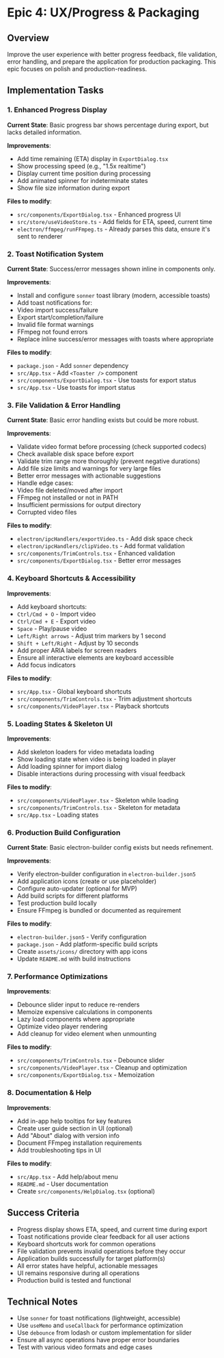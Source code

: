 # Epic 4: UX/Progress & Packaging

## Overview

Improve the user experience with better progress feedback, file validation, error handling, and prepare the application for production packaging. This epic focuses on polish and production-readiness.

## Implementation Tasks

### 1. Enhanced Progress Display

**Current State**: Basic progress bar shows percentage during export, but lacks detailed information.

**Improvements**:

- Add time remaining (ETA) display in `ExportDialog.tsx`
- Show processing speed (e.g., "1.5x realtime")
- Display current time position during processing
- Add animated spinner for indeterminate states
- Show file size information during export

**Files to modify**:

- `src/components/ExportDialog.tsx` - Enhanced progress UI
- `src/store/useVideoStore.ts` - Add fields for ETA, speed, current time
- `electron/ffmpeg/runFFmpeg.ts` - Already parses this data, ensure it's sent to renderer

### 2. Toast Notification System

**Current State**: Success/error messages shown inline in components only.

**Improvements**:

- Install and configure `sonner` toast library (modern, accessible toasts)
- Add toast notifications for:
- Video import success/failure
- Export start/completion/failure
- Invalid file format warnings
- FFmpeg not found errors
- Replace inline success/error messages with toasts where appropriate

**Files to modify**:

- `package.json` - Add `sonner` dependency
- `src/App.tsx` - Add `<Toaster />` component
- `src/components/ExportDialog.tsx` - Use toasts for export status
- `src/App.tsx` - Use toasts for import status

### 3. File Validation & Error Handling

**Current State**: Basic error handling exists but could be more robust.

**Improvements**:

- Validate video format before processing (check supported codecs)
- Check available disk space before export
- Validate trim range more thoroughly (prevent negative durations)
- Add file size limits and warnings for very large files
- Better error messages with actionable suggestions
- Handle edge cases:
- Video file deleted/moved after import
- FFmpeg not installed or not in PATH
- Insufficient permissions for output directory
- Corrupted video files

**Files to modify**:

- `electron/ipcHandlers/exportVideo.ts` - Add disk space check
- `electron/ipcHandlers/clipVideo.ts` - Add format validation
- `src/components/TrimControls.tsx` - Enhanced validation
- `src/components/ExportDialog.tsx` - Better error messages

### 4. Keyboard Shortcuts & Accessibility

**Improvements**:

- Add keyboard shortcuts:
- `Ctrl/Cmd + O` - Import video
- `Ctrl/Cmd + E` - Export video
- `Space` - Play/pause video
- `Left/Right arrows` - Adjust trim markers by 1 second
- `Shift + Left/Right` - Adjust by 10 seconds
- Add proper ARIA labels for screen readers
- Ensure all interactive elements are keyboard accessible
- Add focus indicators

**Files to modify**:

- `src/App.tsx` - Global keyboard shortcuts
- `src/components/TrimControls.tsx` - Trim adjustment shortcuts
- `src/components/VideoPlayer.tsx` - Playback shortcuts

### 5. Loading States & Skeleton UI

**Improvements**:

- Add skeleton loaders for video metadata loading
- Show loading state when video is being loaded in player
- Add loading spinner for import dialog
- Disable interactions during processing with visual feedback

**Files to modify**:

- `src/components/VideoPlayer.tsx` - Skeleton while loading
- `src/components/TrimControls.tsx` - Skeleton for metadata
- `src/App.tsx` - Loading states

### 6. Production Build Configuration

**Current State**: Basic electron-builder config exists but needs refinement.

**Improvements**:

- Verify electron-builder configuration in `electron-builder.json5`
- Add application icons (create or use placeholder)
- Configure auto-updater (optional for MVP)
- Add build scripts for different platforms
- Test production build locally
- Ensure FFmpeg is bundled or documented as requirement

**Files to modify**:

- `electron-builder.json5` - Verify configuration
- `package.json` - Add platform-specific build scripts
- Create `assets/icons/` directory with app icons
- Update `README.md` with build instructions

### 7. Performance Optimizations

**Improvements**:

- Debounce slider input to reduce re-renders
- Memoize expensive calculations in components
- Lazy load components where appropriate
- Optimize video player rendering
- Add cleanup for video element when unmounting

**Files to modify**:

- `src/components/TrimControls.tsx` - Debounce slider
- `src/components/VideoPlayer.tsx` - Cleanup and optimization
- `src/components/ExportDialog.tsx` - Memoization

### 8. Documentation & Help

**Improvements**:

- Add in-app help tooltips for key features
- Create user guide section in UI (optional)
- Add "About" dialog with version info
- Document FFmpeg installation requirements
- Add troubleshooting tips in UI

**Files to modify**:

- `src/App.tsx` - Add help/about menu
- `README.md` - User documentation
- Create `src/components/HelpDialog.tsx` (optional)

## Success Criteria

- Progress display shows ETA, speed, and current time during export
- Toast notifications provide clear feedback for all user actions
- Keyboard shortcuts work for common operations
- File validation prevents invalid operations before they occur
- Application builds successfully for target platform(s)
- All error states have helpful, actionable messages
- UI remains responsive during all operations
- Production build is tested and functional

## Technical Notes

- Use `sonner` for toast notifications (lightweight, accessible)
- Use `useMemo` and `useCallback` for performance optimization
- Use `debounce` from lodash or custom implementation for slider
- Ensure all async operations have proper error boundaries
- Test with various video formats and edge cases
